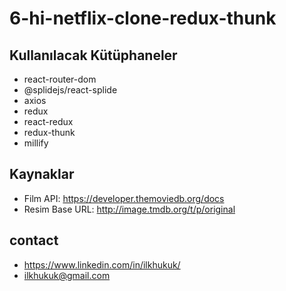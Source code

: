 # 6-hi-netflix-clone-redux-thunk

## Kullanılacak Kütüphaneler
 - react-router-dom
 - @splidejs/react-splide
 - axios
 - redux
 - react-redux
 - redux-thunk
 - millify

 ## Kaynaklar
 - Film API: https://developer.themoviedb.org/docs
 - Resim Base URL: http://image.tmdb.org/t/p/original

## contact
* https://www.linkedin.com/in/ilkhukuk/
* ilkhukuk@gmail.com

